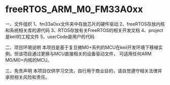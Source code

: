 # freeRTOS_ARM_M0_FM33A0xx
一、文件组织
1、fm33a0xx文件夹中存放芯片的硬件驱动
2、freeRTOS存放内核和系统相关库的源代码
3、RTOS存放有关FreeRTOS的相关开发文档
4、project是keil的工程文件
5、userCode是用户的代码


二、项目环境说明
    本项目是基于复旦微M0+系列的MCU在keil开发环境下移植实例。但该项目通过更换与MCU直接相关的设备驱动文件，
可适用任何ARM M0/M0+内核的MCU。


三、免责声明
    本项目仅供学习交流，自行用于商业目的，请自觉遵守相关法律并承担相关风险和责任。
